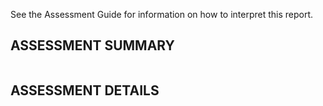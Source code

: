 See the Assessment Guide for information on how to interpret this report.

## ASSESSMENT SUMMARY

```

```

## ASSESSMENT DETAILS

```

```
